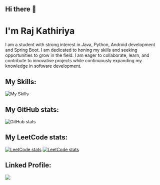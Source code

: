 ## Hi there 👋

# I'm Raj Kathiriya
I am a student with strong interest in Java, Python, Android development and Spring Boot. I am dedicated to honing my skills and seeking opportunities to grow in the field. I am eager to collaborate, learn, and contribute to innovative projects while continuously expanding my knowledge in software development.

## My Skills:
![My Skills](https://skillicons.dev/icons?i=java,python,androidstudio,firebase,postgres,spring)

## My GitHub stats:
![GitHub stats](https://github-readme-stats.vercel.app/api?username=RajKathiriya066&show_icons=true&theme=transparent)

## My LeetCode stats: 
[![LeetCode stats](https://leetcard.jacoblin.cool/rajkathiriya66?ext=contest)](https://leetcode.com/rajkathiriya66)  [![LeetCode stats](https://leetcard.jacoblin.cool/rajkathiriya66?ext=heatmap)](https://leetcode.com/rajkathiriya66)

## Linked Profile:
[![](https://skillicons.dev/icons?i=linkedin)](https://www.linkedin.com/in/raj-kathiriya)
